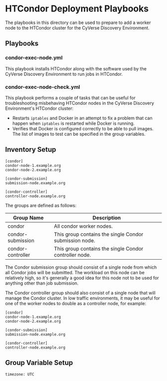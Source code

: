 # HTCondor Deployment Playbooks

The playbooks in this directory can be used to prepare to add a worker node to the HTCondor cluster for the CyVerse
Discovery Environment.

## Playbooks

### condor-exec-node.yml

This playbook installs HTCondor along with the software used by the CyVerse Discovery Environment to run jobs in
HTCondor.

### condor-exec-node-check.yml

This playbook performs a couple of tasks that can be useful for troubleshooting misbehaving HTCondor nodes in the
CyVerse Discovery Environment's HTCondor cluster:

- Restarts `iptables` and Docker in an attempt to fix a problem that can happen when `iptables` is restarted while
  Docker is running.
- Verifies that Docker is configured correctly to be able to pull images. The list of images to test can be specified in
  the group variables.

## Inventory Setup

```
[condor]
condor-node-1.example.org
condor-node-2.example.org

[condor-submission]
submission-node.example.org

[condor-controller]
controller-node.example.org
```

The groups are defined as follows:

| Group Name        | Description                                            |
| ----------------- | ------------------------------------------------------ |
| condor            | All condor worker nodes.                               |
| condor-submission | This group contains the single Condor submission node. |
| condor-controller | This group contains the single Condor controller node. |

The Condor submission group should consist of a single node from which all Condor jobs will be submitted. The workload
on this node can be relatively high, so it's generally a good idea for this node not to be used for anything other than
job submission.

The Condor controller group should also consist of a single node that will manage the Condor cluster. In low traffic
environments, it may be useful for one of the worker nodes to double as a controller node, for example:

```
[condor]
condor-node-1.example.org
condor-node-2.example.org

[condor-submission]
submission-node.example.org

[condor-controller]
controller-node.example.org
```

## Group Variable Setup

```
timezone: UTC
```

